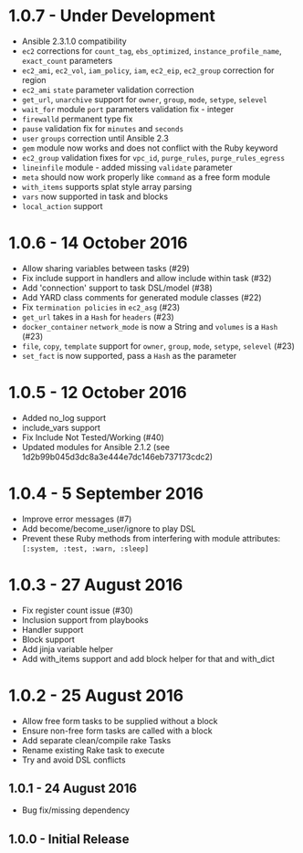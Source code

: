 # 1.0.7 - Under Development
* Ansible 2.3.1.0 compatibility
* `ec2` corrections for `count_tag`, `ebs_optimized`, `instance_profile_name`, `exact_count` parameters
* `ec2_ami`, `ec2_vol`, `iam_policy`, `iam`, `ec2_eip`, `ec2_group` correction for region
* `ec2_ami` `state` parameter validation correction
* `get_url`, `unarchive` support for `owner`, `group`, `mode`, `setype`, `selevel`
* `wait_for` module `port` parameters validation fix - integer
* `firewalld` permanent type fix
* `pause` validation fix for `minutes` and `seconds`
* `user` `groups` correction until Ansible 2.3
* `gem` module now works and does not conflict with the Ruby keyword
* `ec2_group` validation fixes for `vpc_id`, `purge_rules`, `purge_rules_egress`
* `lineinfile` module - added missing `validate` parameter
* `meta` should now work properly like `command` as a free form module
* `with_items` supports splat style array parsing
* `vars` now supported in task and blocks
* `local_action` support

# 1.0.6 - 14 October 2016
* Allow sharing variables between tasks (#29)
* Fix include support in handlers and allow include within task (#32)
* Add 'connection' support to task DSL/model (#38)
* Add YARD class comments for generated module classes (#22)
* Fix `termination policies` in `ec2_asg` (#23)
* `get_url` takes in a `Hash` for `headers` (#23)
* `docker_container` `network_mode` is now a String and `volumes` is a `Hash` (#23)
* `file`, `copy`, `template` support for `owner`, `group`, `mode`, `setype`, `selevel` (#23)
* `set_fact` is now supported, pass a `Hash` as the parameter 

# 1.0.5 - 12 October 2016
* Added no_log support
* include_vars support
* Fix Include Not Tested/Working (#40)
* Updated modules for Ansible 2.1.2 (see 1d2b99b045d3dc8a3e444e7dc146eb737173cdc2)

# 1.0.4 - 5 September 2016
* Improve error messages (#7)
* Add become/become_user/ignore to play DSL
* Prevent these Ruby methods from interfering with module attributes: `[:system, :test, :warn, :sleep]` 

# 1.0.3 - 27 August 2016
* Fix register count issue (#30)
* Inclusion support from playbooks
* Handler support
* Block support
* Add jinja variable helper
* Add with_items support and add block helper for that and with_dict

# 1.0.2 - 25 August 2016
* Allow free form tasks to be supplied without a block
* Ensure non-free form tasks are called with a block
* Add separate clean/compile rake Tasks
* Rename existing Rake task to execute
* Try and avoid DSL conflicts

## 1.0.1 - 24 August 2016
* Bug fix/missing dependency

## 1.0.0 - Initial Release
